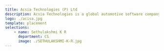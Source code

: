 ```yaml
---
title: Acsia Technologies (P) Ltd
description: Acsia Technologies is a global automotive software company delivering end-to-end solutions and services to carmakers and Tier-1s.
logo: ./acisa.jpg
template: placement
selections:
    - name: Sethulakshmi K R
      department: CS
      image: ./SETHULAKSHMI-K-R.jpg
---
```

